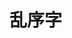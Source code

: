<script setup>
  import { Lorem } from '../../assets/lorem.js'

  const o1 = new Lorem()
  o1.loadUrl('data/逍遥游.txt').then(() => {
    console.log(o1.words(6))
    console.log(o1.words(8))
    console.log(o1.words(10))
  })
</script>

# 乱序字
